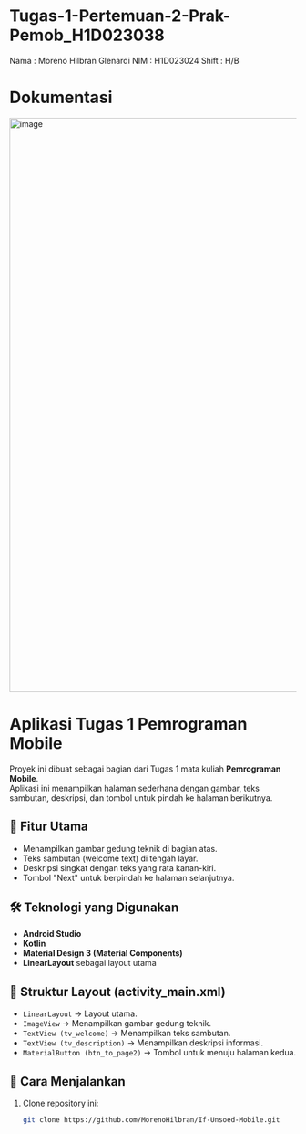 # Tugas-1-Pertemuan-2-Prak-Pemob_H1D023038
Nama : Moreno Hilbran Glenardi
NIM : H1D023024
Shift : H/B

# Dokumentasi
<img width="1916" height="1006" alt="image" src="https://github.com/user-attachments/assets/749ee346-f86c-4c49-a8db-adf02a5c97e4" />


# Aplikasi Tugas 1 Pemrograman Mobile

Proyek ini dibuat sebagai bagian dari Tugas 1 mata kuliah **Pemrograman Mobile**.  
Aplikasi ini menampilkan halaman sederhana dengan gambar, teks sambutan, deskripsi, dan tombol untuk pindah ke halaman berikutnya.

## 📌 Fitur Utama
- Menampilkan gambar gedung teknik di bagian atas.
- Teks sambutan (welcome text) di tengah layar.
- Deskripsi singkat dengan teks yang rata kanan-kiri.
- Tombol "Next" untuk berpindah ke halaman selanjutnya.

## 🛠️ Teknologi yang Digunakan
- **Android Studio**
- **Kotlin**
- **Material Design 3 (Material Components)**
- **LinearLayout** sebagai layout utama

## 📂 Struktur Layout (activity_main.xml)
- `LinearLayout` → Layout utama.
- `ImageView` → Menampilkan gambar gedung teknik.
- `TextView (tv_welcome)` → Menampilkan teks sambutan.
- `TextView (tv_description)` → Menampilkan deskripsi informasi.
- `MaterialButton (btn_to_page2)` → Tombol untuk menuju halaman kedua.

## 🚀 Cara Menjalankan
1. Clone repository ini:
   ```bash
   git clone https://github.com/MorenoHilbran/If-Unsoed-Mobile.git
